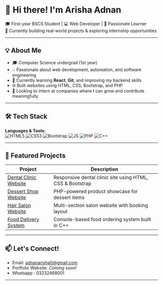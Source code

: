 # 👋 Hi there! I'm Arisha Adnan

🎓 First-year BSCS Student | 💻 Web Developer | 🚀 Passionate Learner  
🌱 Currently building real-world projects & exploring internship opportunities  

---

## 💡 About Me

- 🎓 Computer Science undergrad (1st year)
- 💡 Passionate about web development, automation, and software engineering
- 🧠 Currently learning **React**, **Git**, and improving my backend skills
- 🌐 Built websites using HTML, CSS, Bootstrap, and PHP
- 🤝 Looking to intern at companies where I can grow and contribute meaningfully

---

## 🛠️ Tech Stack

**Languages & Tools:**  
![HTML5](https://img.shields.io/badge/HTML-E34F26?style=for-the-badge&logo=html5&logoColor=white)
![CSS3](https://img.shields.io/badge/CSS-1572B6?style=for-the-badge&logo=css3&logoColor=white)
![Bootstrap](https://img.shields.io/badge/Bootstrap-563D7C?style=for-the-badge&logo=bootstrap&logoColor=white)
![JS](https://img.shields.io/badge/JS-00599C?style=for-the-badge&logo=c%2b%2b&logoColor=white)
![PHP](https://img.shields.io/badge/PHP-777BB4?style=for-the-badge&logo=php&logoColor=white)
![C++](https://img.shields.io/badge/C++-00599C?style=for-the-badge&logo=c%2b%2b&logoColor=white)

---

## 📁 Featured Projects

| Project | Description |
|--------|-------------|
| [Dental Clinic Website](https://github.com/AA-arisha/clinic-website-ui.git) | Responsive dental clinic site using HTML, CSS & Bootstrap |
| [Dessert Shop Website](https://github.com/AA-arisha/dessert-website) | PHP-powered product showcase for dessert items |
| [Hair Salon Website](https://github.com/AA-arisha/hair-salon-site) | Multi-section salon website with booking layout |
| [Food Delivery System](https://github.com/AA-arisha/foodpanda-cpp) | Console-based food ordering system built in C++ |

---

## 📫 Let's Connect!
  
-  Email: adnanarisha0@gmail.com 
-  Portfolio Website: *Coming soon!*
- Whatsapp : 03232468001

---


